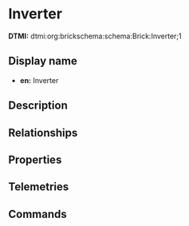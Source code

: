 # Inverter
**DTMI:** dtmi:org:brickschema:schema:Brick:Inverter;1
## Display name
- **en:** Inverter
## Description
## Relationships
## Properties
## Telemetries
## Commands
